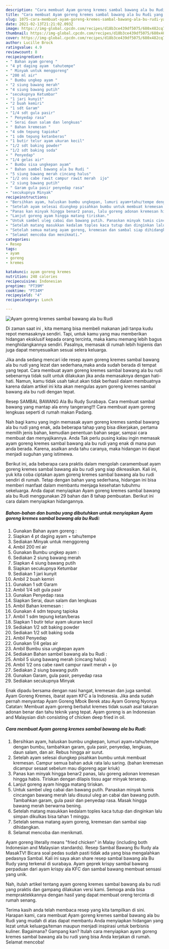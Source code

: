 ```yaml
---
description: "Cara membuat Ayam goreng kremes sambal bawang ala bu Rudi yang lezat Untuk Jualan"
title: "Cara membuat Ayam goreng kremes sambal bawang ala bu Rudi yang lezat Untuk Jualan"
slug: 1075-cara-membuat-ayam-goreng-kremes-sambal-bawang-ala-bu-rudi-yang-lezat-untuk-jualan
date: 2021-02-13T21:21:02.093Z
image: https://img-global.cpcdn.com/recipes/d18b3ce439df5075/680x482cq70/ayam-goreng-kremes-sambal-bawang-ala-bu-rudi-foto-resep-utama.jpg
thumbnail: https://img-global.cpcdn.com/recipes/d18b3ce439df5075/680x482cq70/ayam-goreng-kremes-sambal-bawang-ala-bu-rudi-foto-resep-utama.jpg
cover: https://img-global.cpcdn.com/recipes/d18b3ce439df5075/680x482cq70/ayam-goreng-kremes-sambal-bawang-ala-bu-rudi-foto-resep-utama.jpg
author: Lucille Brock
ratingvalue: 4.9
reviewcount: 8
recipeingredient:
- " Bahan ayam goreng "
- "4 pt daging ayam  tahutempe"
- " Minyak untuk menggoreng"
- "200 ml air"
- " Bumbu ungkep ayam "
- "2 siung bawang merah"
- "4 siung bawang putih"
- "secukupnya Ketumbar"
- "1 jari kunyit"
- "2 buah kemiri"
- "1 sdt Garam"
- "1/4 sdt gula pasir"
- " Penyedap rasa"
- " Serai daun salam dan lengkuas"
- " Bahan kremesan "
- "4 sdm tepung tapioka"
- "1 sdm tepung ketanberas"
- "1 butir telur ayam ukuran kecil"
- "1/2 sdt baking powder"
- "1/2 sdt baking soda"
- " Penyedap"
- "1/4 gelas air"
- " Bumbu sisa ungkepan ayam"
- " Bahan sambel bawang ala bu Rudi "
- "5 siung bawang merah cincang halus"
- "1/2 ons cabe rawit campur rawit merah  ijo"
- "2 siung bawang putih"
- " Garam gula pasir penyedap rasa"
- "secukupnya Minyak"
recipeinstructions:
- "Bersihkan ayam, haluskan bumbu ungkepan, lumuri ayam+tahu/tempe dengan bumbu, tambahkan garam, gula pasir, penyedap, lengkuas, daun salam, dan air. Rebus hingga air surut."
- "Setelah ayam selesai diungkep pisahkan bumbu untuk membuat kremesan. Campur semua bahan aduk rata lalu saring. (bahan kremesan dicampur sesaat sebelum mau digoreng agar kriuk)"
- "Panas kan minyak hingga benar2 panas, lalu goreng adonan kremesan hingga habis. Tiriskan dengan dilapis tissu agar minyak terserap."
- "Lanjut goreng ayam hingga matang tiriskan."
- "Untuk sambel uleg cabai dan bawang putih. Panaskan minyak tumis cincangan bawang merah lalu disusul uleg an cabai dan bawang putih. Tambahkan garam, gula pasir dan penyedap rasa. Masak hingga bawang merah berwarna bening."
- "Setelah matang masukkan kedalam toples kaca tutup dan dinginkan lalu simpan dikulkas bisa tahan 1 minggu."
- "Setelah semua matang ayam goreng, kremesan dan sambal siap dihidangkan."
- "Selamat mencoba dan menikmati."
categories:
- Resep
tags:
- ayam
- goreng
- kremes

katakunci: ayam goreng kremes 
nutrition: 248 calories
recipecuisine: Indonesian
preptime: "PT39M"
cooktime: "PT34M"
recipeyield: "4"
recipecategory: Lunch

---
```



![Ayam goreng kremes sambal bawang ala bu Rudi](https://img-global.cpcdn.com/recipes/d18b3ce439df5075/680x482cq70/ayam-goreng-kremes-sambal-bawang-ala-bu-rudi-foto-resep-utama.jpg)

Di zaman  saat ini , kita memang bisa membeli makanan jadi tanpa kudu repot memasaknya sendiri. Tapi, untuk kamu yang mau memberikan hidangan eksklusif kepada orang tercinta, maka kamu memang lebih bagus menghidangkannya sendiri. Pasalnya, memasak di rumah lebih higienis dan juga dapat menyesuaikan sesuai selera keluarga.

Jika anda sedang mencari ide resep ayam goreng kremes sambal bawang ala bu rudi yang lezat dan sederhana,maka anda sudah berada di tempat yang tepat. Cara membuat ayam goreng kremes sambal bawang ala bu rudi  sebenarnya tidak sulit untuk dilakukan jika anda memasaknya dengan hati-hati. Namun, kamu tidak usah takut akan tidak berhasil dalam membuatnya 
karena dalam artikel ini kita akan mengulas ayam goreng kremes sambal bawang ala bu rudi dengan tepat.  

Resep SAMBAL BAWANG Ala Bu Rudy Surabaya. Cara membuat sambal bawang yang mantap ala enny tangerang!!! Cara membuat ayam goreng lengkuas seperti di rumah makan Padang.

Nah bagi kamu yang ingin memasak ayam goreng kremes sambal bawang ala bu rudi yang enak, ada beberapa tahap yang bisa dikerjakan, pertama memilih jenis bahan, kemudian penentuan bahan segar, sampai cara membuat dan menyajikannya. Anda Tak perlu pusing kalau ingin memasak ayam goreng kremes sambal bawang ala bu rudi yang enak di mana pun anda berada. Karena, asalkan anda  tahu caranya, maka hidangan ini dapat menjadi suguhan yang istimewa.

Berikut ini, ada beberapa cara praktis  dalam mengolah caramembuat ayam goreng kremes sambal bawang ala bu rudi yang siap dikreasikan. Kali ini, yuk kita coba ciptakan ayam goreng kremes sambal bawang ala bu rudi sendiri di rumah. Tetap dengan bahan yang sederhana, hidangan ini bisa memberi manfaat dalam membantu menjaga kesehatan tubuhmu sekeluarga. Anda dapat menyiapkan Ayam goreng kremes sambal bawang ala bu Rudi menggunakan 29 bahan dan 8 tahap pembuatan. Berikut ini cara dalam menyiapkan hidangannya.

<!--inarticleads1-->

##### Bahan-bahan dan bumbu yang dibutuhkan untuk menyiapkan Ayam goreng kremes sambal bawang ala bu Rudi:

1. Gunakan  Bahan ayam goreng :
1. Siapkan 4 pt daging ayam + tahu/tempe
1. Sediakan  Minyak untuk menggoreng
1. Ambil 200 ml air
1. Gunakan  Bumbu ungkep ayam :
1. Sediakan 2 siung bawang merah
1. Siapkan 4 siung bawang putih
1. Siapkan secukupnya Ketumbar
1. Sediakan 1 jari kunyit
1. Ambil 2 buah kemiri
1. Gunakan 1 sdt Garam
1. Ambil 1/4 sdt gula pasir
1. Gunakan  Penyedap rasa
1. Siapkan  Serai, daun salam dan lengkuas
1. Ambil  Bahan kremesan :
1. Gunakan 4 sdm tepung tapioka
1. Ambil 1 sdm tepung ketan/beras
1. Siapkan 1 butir telur ayam ukuran kecil
1. Sediakan 1/2 sdt baking powder
1. Sediakan 1/2 sdt baking soda
1. Ambil  Penyedap
1. Gunakan 1/4 gelas air
1. Ambil  Bumbu sisa ungkepan ayam
1. Sediakan  Bahan sambel bawang ala bu Rudi :
1. Ambil 5 siung bawang merah (cincang halus)
1. Ambil 1/2 ons cabe rawit campur rawit merah + ijo
1. Sediakan 2 siung bawang putih
1. Gunakan  Garam, gula pasir, penyedap rasa
1. Sediakan secukupnya Minyak


Enak dipadu bersama dengan nasi hangat, kremesan dan juga sambal. Ayam Goreng Kremes, ibarat ayam KFC a la Indonesia. Jika anda sudah pernah menyantap Ayam Goreng Mbok Berek atau Ayam Goreng Nyonya Catatan: Membuat ayam goreng berbalut kremes tidak susah asal takaran adonan benar dan tahu teknik yang tepat. Ayam goreng is an Indonesian and Malaysian dish consisting of chicken deep fried in oil. 

<!--inarticleads2-->

##### Cara membuat Ayam goreng kremes sambal bawang ala bu Rudi:

1. Bersihkan ayam, haluskan bumbu ungkepan, lumuri ayam+tahu/tempe dengan bumbu, tambahkan garam, gula pasir, penyedap, lengkuas, daun salam, dan air. Rebus hingga air surut.
1. Setelah ayam selesai diungkep pisahkan bumbu untuk membuat kremesan. Campur semua bahan aduk rata lalu saring. (bahan kremesan dicampur sesaat sebelum mau digoreng agar kriuk)
1. Panas kan minyak hingga benar2 panas, lalu goreng adonan kremesan hingga habis. Tiriskan dengan dilapis tissu agar minyak terserap.
1. Lanjut goreng ayam hingga matang tiriskan.
1. Untuk sambel uleg cabai dan bawang putih. Panaskan minyak tumis cincangan bawang merah lalu disusul uleg an cabai dan bawang putih. Tambahkan garam, gula pasir dan penyedap rasa. Masak hingga bawang merah berwarna bening.
1. Setelah matang masukkan kedalam toples kaca tutup dan dinginkan lalu simpan dikulkas bisa tahan 1 minggu.
1. Setelah semua matang ayam goreng, kremesan dan sambal siap dihidangkan.
1. Selamat mencoba dan menikmati.


Ayam goreng literally means &#34;fried chicken&#34; in Malay (including both Indonesian and Malaysian standards). Resep Sambal Bawang Bu Rudy ala MasakTV! Bicara soal pedas sudah pasti tidak ada yang bisa mengalahkan pedasnya Sambal. Kali ini saya akan share resep sambal bawang ala Bu Rudy yang terkenal di surabaya. Ayam geprek krispy sambal bawang perpaduan dari ayam krispy ala KFC dan sambal bawang membuat sensasi yang unik. 

Nah, itulah artikel tentang  ayam goreng kremes sambal bawang ala bu rudi  yang praktis dan gampang dilakukan versi kami. Semoga anda bisa mempraktekkannya dengan hasil yang dapat membuat oreng tercinta di rumah senang. 

Terima kasih anda telah membaca resep yang kita tampilkan di sini. Harapan kami, cara membuat  Ayam goreng kremes sambal bawang ala bu Rudi yang mudah di atas dapat membantu Anda menyiapkan hidangan yang lezat untuk keluarga/teman maupun menjadi inspirasi untuk berbisnis kuliner. Bagaimana? Gampang kan? Itulah cara menyiapkan ayam goreng kremes sambal bawang ala bu rudi yang bisa Anda kerjakan di rumah. Selamat mencoba!


